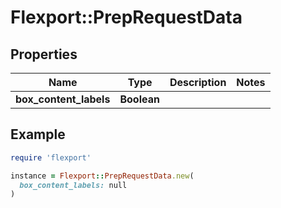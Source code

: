 # Flexport::PrepRequestData

## Properties

| Name | Type | Description | Notes |
| ---- | ---- | ----------- | ----- |
| **box_content_labels** | **Boolean** |  |  |

## Example

```ruby
require 'flexport'

instance = Flexport::PrepRequestData.new(
  box_content_labels: null
)
```

